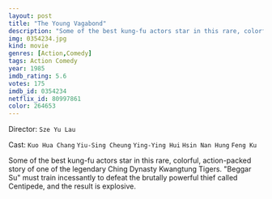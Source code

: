 ```yaml
---
layout: post
title: "The Young Vagabond"
description: "Some of the best kung-fu actors star in this rare, colorful, action-packed story of one of the legendary Ching Dynasty Kwangtung Tigers. Beggar Su must train incessantly to defeat the brutally powerful thief called Centipede, and the result is explosive..."
img: 0354234.jpg
kind: movie
genres: [Action,Comedy]
tags: Action Comedy 
year: 1985
imdb_rating: 5.6
votes: 175
imdb_id: 0354234
netflix_id: 80997861
color: 264653
---
```

Director: `Sze Yu Lau`  

Cast: `Kuo Hua Chang` `Yiu-Sing Cheung` `Ying-Ying Hui` `Hsin Nan Hung` `Feng Ku` 

Some of the best kung-fu actors star in this rare, colorful, action-packed story of one of the legendary Ching Dynasty Kwangtung Tigers. "Beggar Su" must train incessantly to defeat the brutally powerful thief called Centipede, and the result is explosive.